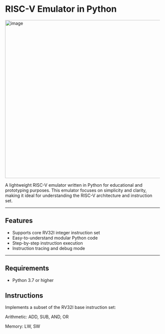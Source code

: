 # RISC-V Emulator in Python

<img width="820" height="515" alt="image" src="https://github.com/user-attachments/assets/97f94a47-9ca7-4557-9211-1e581e62a62d" />



A lightweight RISC-V emulator written in Python for educational and prototyping purposes. This emulator focuses on simplicity and clarity, making it ideal for understanding the RISC-V architecture and instruction set.

---

## Features

- Supports core RV32I integer instruction set
- Easy-to-understand modular Python code
- Step-by-step instruction execution
- Instruction tracing and debug mode

---

## Requirements

- Python 3.7 or higher

## Instructions

Implements a subset of the RV32I base instruction set:

Arithmetic: ADD, SUB, AND, OR

Memory: LW, SW





